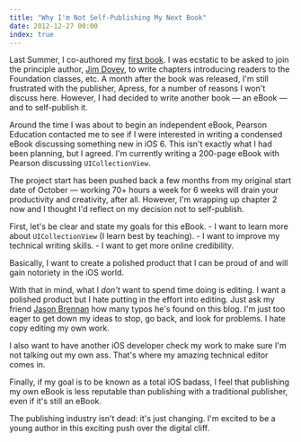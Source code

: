 ```yaml
---
title: "Why I'm Not Self-Publishing My Next Book"
date: 2012-12-27 00:00
index: true
---
```


Last Summer, I co-authored my [first book](http://www.amazon.com/gp/product/1430243686/ref=as_li_ss_tl?ie=UTF8&tag=ashfur-20&linkCode=as2&camp=1789&creative=390957&creativeASIN=1430243686). I was ecstatic to be asked to join the principle author, [Jim Dovey](https://twitter.com/alanquatermain), to write chapters introducing readers to the Foundation classes, etc. A month after the book was released, I'm still frustrated with the publisher, Apress, for a number of reasons I won't discuss here. However, I had decided to write another book — an eBook — and to self-publish it.

Around the time I was about to begin an independent eBook, Pearson Education contacted me to see if I were interested in writing a condensed eBook discussing something new in iOS 6. This isn't exactly what I had been planning, but I agreed. I'm currently writing a 200-page eBook with Pearson discussing `UICollectionView`.

The project start has been pushed back a few months from my original start date of October — working 70+ hours a week for 6 weeks will drain your productivity and creativity, after all. However, I'm wrapping up chapter 2 now and I thought I'd reflect on my decision not to self-publish.

First, let's be clear and state my goals for this eBook. - I want to learn more about `UICollectionView` (I learn best by teaching). - I want to improve my technical writing skills. - I want to get more online credibility.

Basically, I want to create a polished product that I can be proud of and will gain notoriety in the iOS world.

With that in mind, what I _don't_ want to spend time doing is editing. I want a polished product but I hate putting in the effort into editing. Just ask my friend [Jason Brennan](http://nearthespeedoflight.com) how many typos he's found on this blog. I'm just too eager to get down my ideas to stop, go back, and look for problems. I hate copy editing my own work.

I also want to have another iOS developer check my work to make sure I'm not talking out my own ass. That's where my amazing technical editor comes in.

Finally, if my goal is to be known as a total iOS badass, I feel that publishing my own eBook is less reputable than publishing with a traditional publisher, even if it's still an eBook.

The publishing industry isn't dead: it's just changing. I'm excited to be a young author in this exciting push over the digital cliff.

<!-- more -->
